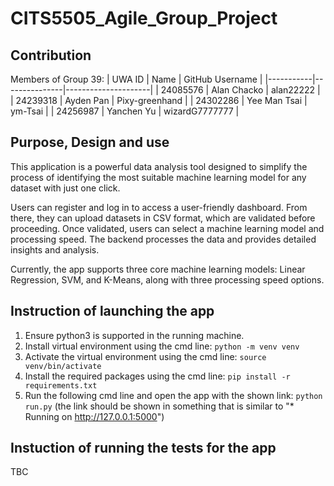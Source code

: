 # CITS5505_Agile_Group_Project

## Contribution
Members of Group 39:
| UWA ID    | Name          | GitHub Username     |
|-----------|---------------|---------------------|
| 24085576  | Alan Chacko   | alan22222           |
| 24239318  | Ayden Pan     | Pixy-greenhand      |
| 24302286  | Yee Man Tsai  | ym-Tsai             |
| 24256987  | Yanchen Yu    | wizardG7777777      |

## Purpose, Design and use
This application is a powerful data analysis tool designed to simplify the process of identifying the most suitable machine learning model for any dataset with just one click. 

Users can register and log in to access a user-friendly dashboard. From there, they can upload datasets in CSV format, which are validated before proceeding. Once validated, users can select a machine learning model and processing speed. The backend processes the data and provides detailed insights and analysis.

Currently, the app supports three core machine learning models: Linear Regression, SVM, and K-Means, along with three processing speed options.
 
 
 ## Instruction of launching the app
1. Ensure python3 is supported in the running machine.
2. Install virtual environment using the cmd line: `python -m venv venv`
3. Activate the virtual environment using the cmd line: `source venv/bin/activate`
4. Install the required packages using the cmd line: `pip install -r requirements.txt`
5. Run the following cmd line and open the app with the shown link: `python run.py` (the link should be shown in something that is similar to "* Running on http://127.0.0.1:5000")

## Instuction of running the tests for the app
TBC
